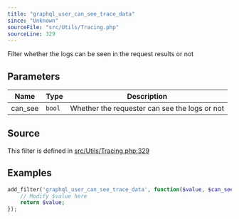 ```yaml
---
title: "graphql_user_can_see_trace_data"
since: "Unknown"
sourceFile: "src/Utils/Tracing.php"
sourceLine: 329
---
```



Filter whether the logs can be seen in the request results or not

## Parameters

| Name | Type | Description |
|------|------|-------------|
| can_see | `bool` | Whether the requester can see the logs or not |




## Source

This filter is defined in [src/Utils/Tracing.php:329](https://github.com/wp-graphql/wp-graphql/blob/develop/src/Utils/Tracing.php#L329)


## Examples

```php
add_filter('graphql_user_can_see_trace_data', function($value, $can_see) {
    // Modify $value here
    return $value;
});
```